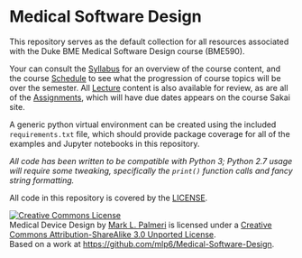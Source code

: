 # Medical Software Design 

This repository serves as the default collection for all resources associated
with the Duke BME Medical Software Design course (BME590).

Your can consult the [Syllabus](syllabus.md) for an overview of the course
content, and the course [Schedule](schedule.md) to see what the progression of
course topics will be over the semester.  All [Lecture](Lecture/) content is
also available for review, as are all of the [Assignments](Assignments/), which
will have due dates appears on the course Sakai site.

A generic python virtual environment can be created using the included
`requirements.txt` file, which should provide package coverage for all of the
examples and Jupyter notebooks in this repository.  

*All code has been written to be compatible with Python 3; Python 2.7 usage
will require some tweaking, specifically the `print()` function calls and fancy
string formatting.*

All code in this repository is covered by the [LICENSE](LICENSE).

<a rel="license" href="http://creativecommons.org/licenses/by-sa/3.0/deed.en_US"><img alt="Creative Commons License" style="border-width:0" src="http://i.creativecommons.org/l/by-sa/3.0/88x31.png" /></a><br /><span xmlns:dct="http://purl.org/dc/terms/" property="dct:title">Medical Device Design</span> by <a xmlns:cc="http://creativecommons.org/ns#" href="https://github.com/mlp6/" property="cc:attributionName" rel="cc:attributionURL">Mark L. Palmeri</a> is licensed under a <a rel="license" href="http://creativecommons.org/licenses/by-sa/3.0/deed.en_US">Creative Commons Attribution-ShareAlike 3.0 Unported License</a>.<br />Based on a work at <a xmlns:dct="http://purl.org/dc/terms/" href="https://github.com/mlp6/Medical-Software-Design" rel="dct:source">https://github.com/mlp6/Medical-Software-Design</a>.
